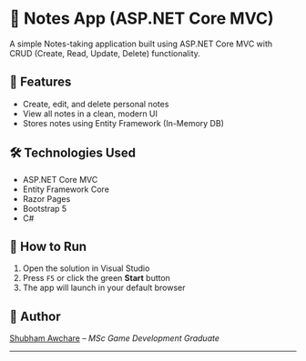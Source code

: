 # 📝 Notes App (ASP.NET Core MVC)

A simple Notes-taking application built using ASP.NET Core MVC with CRUD (Create, Read, Update, Delete) functionality.

## 🚀 Features

- Create, edit, and delete personal notes
- View all notes in a clean, modern UI
- Stores notes using Entity Framework (In-Memory DB)

## 🛠 Technologies Used

- ASP.NET Core MVC
- Entity Framework Core
- Razor Pages
- Bootstrap 5
- C#

## 🧾 How to Run

1. Open the solution in Visual Studio
2. Press `F5` or click the green **Start** button
3. The app will launch in your default browser

## 🤝 Author

[Shubham Awchare](https://github.com/shubhamawchare) – *MSc Game Development Graduate*

---

